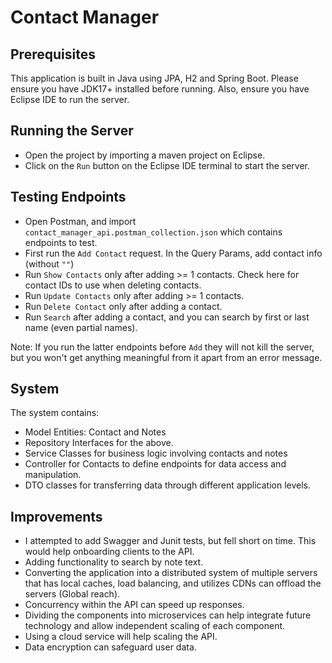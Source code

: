 # Contact Manager

## Prerequisites
This application is built in Java using JPA, H2 and Spring Boot. Please ensure you have JDK17+ installed before running.
Also, ensure you have Eclipse IDE to run the server.

## Running the Server
- Open the project by importing a maven project on Eclipse.
- Click on the `Run` button on the Eclipse IDE terminal to start the server.

## Testing Endpoints
- Open Postman, and import `contact_manager_api.postman_collection.json` which contains endpoints to test.
- First run the `Add Contact` request. In the Query Params, add contact info (without `""`)
- Run `Show Contacts` only after adding >= 1 contacts. Check here for contact IDs to use when deleting contacts.
- Run `Update Contacts` only after adding >= 1 contacts.
- Run `Delete Contact` only after adding a contact.
- Run `Search` after adding a contact, and you can search by first or last name (even partial names).

Note: If you run the latter endpoints before `Add` they will not kill the server, but you won't get anything meaningful from it apart from an error message.

## System
The system contains:
- Model Entities: Contact and Notes
- Repository Interfaces for the above.
- Service Classes for business logic involving contacts and notes
- Controller for Contacts to define endpoints for data access and manipulation.
- DTO classes for transferring data through different application levels.

## Improvements
- I attempted to add Swagger and Junit tests, but fell short on time. This would help onboarding clients to the API.
- Adding functionality to search by note text.
- Converting the application into a distributed system of multiple servers that has local caches, load balancing, and utilizes CDNs can offload the servers (Global reach).
- Concurrency within the API can speed up responses.
- Dividing the components into microservices can help integrate future technology and allow independent scaling of each component.
- Using a cloud service will help scaling the API.
- Data encryption can safeguard user data.
